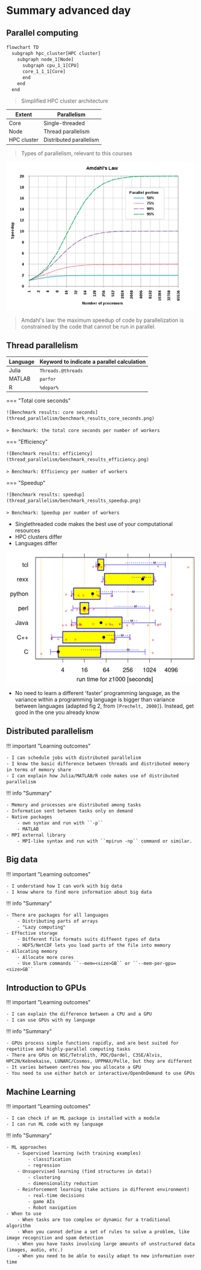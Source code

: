 # Summary advanced day

## Parallel computing

```mermaid
flowchart TD
  subgraph hpc_cluster[HPC cluster]
    subgraph node_1[Node]
      subgraph cpu_1_1[CPU]
      core_1_1_1[Core]
      end
    end
  end
```

> Simplified HPC cluster architecture

Extent       |Parallelism
-------------|--------------------------------------
Core         |Single-threaded
Node         |Thread parallelism
HPC cluster  |Distributed parallelism

> Types of parallelism, relevant to this courses

![Amdahl's law](parallel_computing/amdahls_law.png)

> Amdahl's law: the maximum speedup of code by parallelization is constrained
> by the code that cannot be run in parallel.

## Thread parallelism

Language|Keyword to indicate a parallel calculation
--------|------------------------------------------
Julia   |`Threads.@threads`
MATLAB  |`parfor`
R       |`%dopar%`

=== "Total core seconds"

    ![Benchmark results: core seconds](thread_parallelism/benchmark_results_core_seconds.png)

    > Benchmark: the total core seconds per number of workers

=== "Efficiency"

    ![Benchmark results: efficiency](thread_parallelism/benchmark_results_efficiency.png)

    > Benchmark: Efficiency per number of workers

=== "Speedup"

    ![Benchmark results: speedup](thread_parallelism/benchmark_results_speedup.png)

    > Benchmark: Speedup per number of workers

- Singlethreaded code makes the best use of your computational resources
- HPC clusters differ
- Languages differ

![Figure 2, from Prechelt, 2000](thread_parallelism/prechelt_fig_2.png)

- No need to learn a different 'faster' programming language,
  as the variance within a programming
  language is bigger than variance between
  languages (adapted fig 2, from `[Prechelt, 2000]`).
  Instead, get good in the one you already know

## Distributed parallelism

!!! important "Learning outcomes"

    - I can schedule jobs with distributed parallelism
    - I know the basic difference between threads and distributed memory in terms of memory share
    - I can explain how Julia/MATLAB/R code makes use of distributed parallelism

!!! info "Summary"

    - Memory and processes are distributed among tasks
    - Information sent between tasks only on demand
    - Native packages
        - own syntax and run with ``-p`` 
        - MATLAB
    - MPI external library
        - MPI-like syntax and run with ``mpirun -np`` command or similar.

## Big data

!!! important "Learning outcomes"

    - I understand how I can work with big data
    - I know where to find more information about big data

!!! info "Summary"

    - There are packages for all languages
        - Distributing parts of arrays
        - "Lazy computing"
    - Effective storage
        - Different file formats suits diffeent types of data
        - HDF5/NetCDF lets you load parts of the file into memory
    - Allocating memory
        - Allocate more cores
        - Use Slurm commands ``--mem=<size>GB`` or ``--mem-per-gpu=<size>GB``    

## Introduction to GPUs

!!! important "Learning outcomes"

    - I can explain the difference between a CPU and a GPU
    - I can use GPUs with my language

!!! info "Summary"

    - GPUs process simple functions rapidly, and are best suited for repetitive and highly-parallel computing tasks
    - There are GPUs on NSC/Tetralith, PDC/Dardel, C3SE/Alvis, HPC2N/Kebnekaise, LUNARC/Cosmos, UPPMAX/Pelle, but they are different
    - It varies between centres how you allocate a GPU
    - You need to use either batch or interactive/OpenOnDemand to use GPUs

## Machine Learning

!!! important "Learning outcomes"

    - I can check if an ML package is installed with a module
    - I can run ML code with my language

!!! info "Summary"

    - ML approaches
        - Supervised learning (with training examples)
            - classification
            - regression
        - Unsupervised learning (find structures in data))
            - clustering
            - dimensionality reduction
        - Reinforcement learning (take actions in different environment)
            - real-time decisions
            - game AIs
            - Robot navigation
    - When to use
        - When tasks are too complex or dynamic for a traditional algorithm
        - When you cannot define a set of rules to solve a problem, like image recognition and spam detection   
        - When you have tasks involving large amounts of unstructured data (images, audio, etc.)
        - When you need to be able to easily adapt to new information over time 
